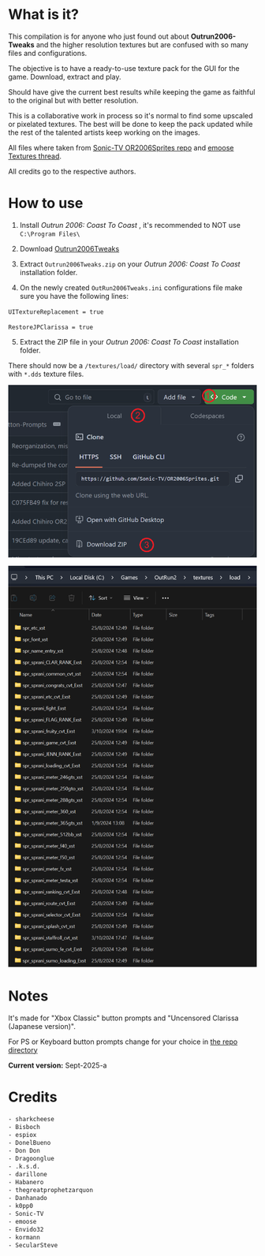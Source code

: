 # What is it?

This compilation is for anyone who just found out about **Outrun2006-Tweaks** and the higher resolution textures but are confused with so many files and configurations.

The objective is to have a ready-to-use texture pack for the GUI for the game. Download, extract and play.

Should have give the current best results while keeping the game as faithful to the original but with better resolution.

This is a collaborative work in process so it's normal to find some upscaled or pixelated textures. The best will be done to keep the pack updated while the rest of the talented artists keep working on the images.

All files where taken from [Sonic-TV OR2006Sprites repo](https://github.com/Sonic-TV/OR2006Sprites) and [emoose Textures thread](https://github.com/emoose/OutRun2006Tweaks/issues/20). 

All credits go to the respective authors.

# How to use

1) Install _Outrun 2006: Coast To Coast_ , it's recommended to NOT use `C:\Program Files\`

2) Download [Outrun2006Tweaks](https://github.com/emoose/OutRun2006Tweaks/releases/)

3) Extract `Outrun2006Tweaks.zip` on your _Outrun 2006: Coast To Coast_ installation folder.

4) On the newly created `OutRun2006Tweaks.ini` configurations file make sure you have the following lines:

`UITextureReplacement = true`

`RestoreJPClarissa = true`

5) Extract the ZIP file in your  _Outrun 2006: Coast To Coast_ installation folder. 

There should now be a `/textures/load/` directory with several `spr_*` folders with `*.dds` texture files.

![How to download the zip file form GitHub](/Release/download.png)

![Outrun2006 texture directory structure](/Release/directory.png)

# Notes

It's made for "Xbox Classic" button prompts and "Uncensored Clarissa (Japanese version)".

For PS or Keyboard button prompts change for your choice in [the repo directory](/Remakes%20and%20Reskins/UI/Button%20Prompts)

**Current version:** Sept-2025-a

# Credits

    - sharkcheese
    - Bisboch
    - espiox
    - DonelBueno
    - Don Don
    - Dragoonglue
    - .k.s.d.
    - darillone
    - Habanero
    - thegreatprophetzarquon
    - Danhanado
    - k0pp0
    - Sonic-TV
    - emoose
    - Envido32
    - kormann
	- SecularSteve